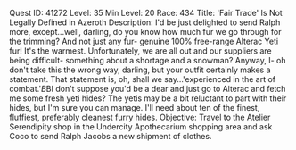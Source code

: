Quest ID: 41272
Level: 35
Min Level: 20
Race: 434
Title: 'Fair Trade' Is Not Legally Defined in Azeroth
Description: I'd be just delighted to send Ralph more, except...well, darling, do you know how much fur we go through for the trimming? And not just any fur- genuine 100% free-range Alterac Yeti fur! It's the warmest. Unfortunately, we are all out and our suppliers are being difficult- something about a shortage and a snowman? Anyway, I- oh don't take this the wrong way, darling, but your outfit certainly makes a statement. That statement is, oh, shall we say...'experienced in the art of combat.'$B$BI don't suppose you'd be a dear and just go to Alterac and fetch me some fresh yeti hides? The yetis may be a bit reluctant to part with their hides, but I'm sure you can manage. I'll need about ten of the finest, fluffiest, preferably cleanest furry hides.
Objective: Travel to the Atelier Serendipity shop in the Undercity Apothecarium shopping area and ask Coco to send Ralph Jacobs a new shipment of clothes.

